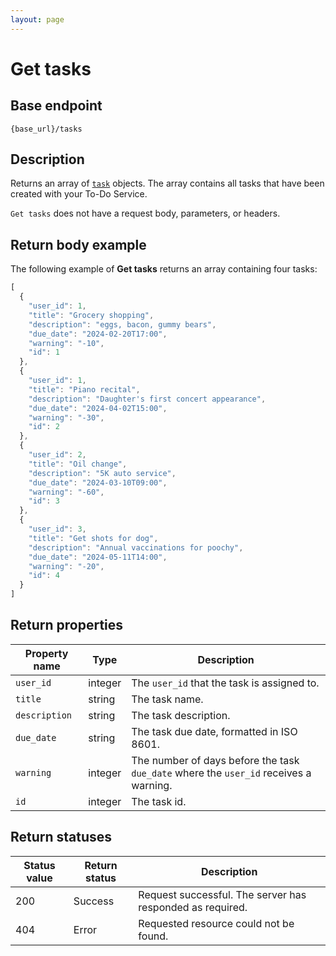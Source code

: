 ```yaml
---
layout: page
---
```


# Get tasks

## Base endpoint

```shell
{base_url}/tasks
```

## Description

Returns an array of [`task`](task.md) objects. The array contains all tasks that have been created with your To-Do Service.

`Get tasks` does not have a request body, parameters, or headers.

## Return body example

The following example of **Get tasks** returns an array containing four tasks:

```js
[
  {
    "user_id": 1,
    "title": "Grocery shopping",
    "description": "eggs, bacon, gummy bears",
    "due_date": "2024-02-20T17:00",
    "warning": "-10",
    "id": 1
  },
  {
    "user_id": 1,
    "title": "Piano recital",
    "description": "Daughter's first concert appearance",
    "due_date": "2024-04-02T15:00",
    "warning": "-30",
    "id": 2
  },
  {
    "user_id": 2,
    "title": "Oil change",
    "description": "5K auto service",
    "due_date": "2024-03-10T09:00",
    "warning": "-60",
    "id": 3
  },
  {
    "user_id": 3,
    "title": "Get shots for dog",
    "description": "Annual vaccinations for poochy",
    "due_date": "2024-05-11T14:00",
    "warning": "-20",
    "id": 4
  }
]

```

## Return properties

| Property name | Type | Description |
| ------------- | ----------- | ----------- |
| `user_id` | integer | The `user_id` that the task is assigned to. |
| `title` | string | The task name. |
| `description` | string | The task description. |
| `due_date` | string | The task due date, formatted in ISO 8601. |
| `warning` | integer | The number of days before the task `due_date` where the `user_id` receives a warning. |
| `id` | integer | The task id. |


## Return statuses

| Status value | Return status | Description |
| ------------- | ----------- | ----------- |
| 200 | Success | Request successful. The server has responded as required. |
| 404 | Error | Requested resource could not be found. |